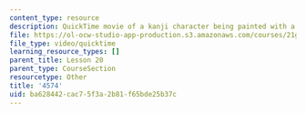```yaml
---
content_type: resource
description: QuickTime movie of a kanji character being painted with a brush.
file: https://ol-ocw-studio-app-production.s3.amazonaws.com/courses/21g-504-japanese-iv-spring-2009/ba628442cac75f3a2b81f65bde25b37c_4574.mov
file_type: video/quicktime
learning_resource_types: []
parent_title: Lesson 20
parent_type: CourseSection
resourcetype: Other
title: '4574'
uid: ba628442-cac7-5f3a-2b81-f65bde25b37c
---
```

